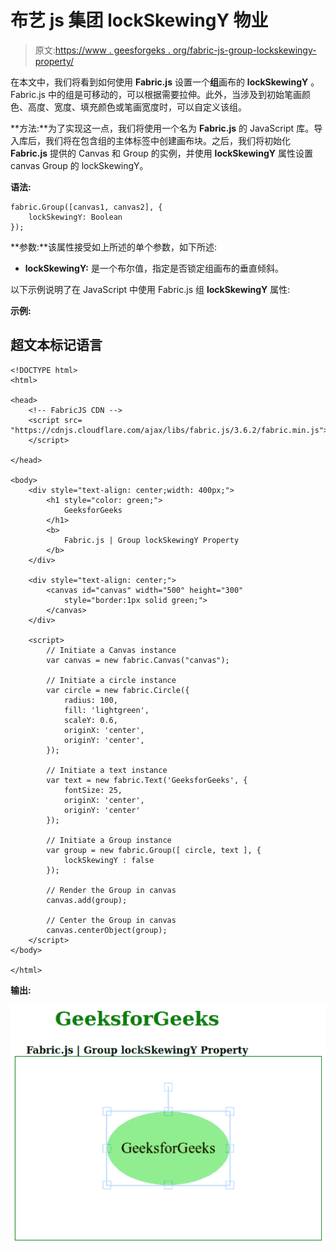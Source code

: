 # 布艺 js 集团 lockSkewingY 物业

> 原文:[https://www . geesforgeks . org/fabric-js-group-lockskewingy-property/](https://www.geeksforgeeks.org/fabric-js-group-lockskewingy-property/)

在本文中，我们将看到如何使用 **Fabric.js** 设置一个**组**画布的 **lockSkewingY** 。Fabric.js 中的组是可移动的，可以根据需要拉伸。此外，当涉及到初始笔画颜色、高度、宽度、填充颜色或笔画宽度时，可以自定义该组。

**方法:**为了实现这一点，我们将使用一个名为 **Fabric.js** 的 JavaScript 库。导入库后，我们将在包含组的主体标签中创建画布块。之后，我们将初始化 **Fabric.js** 提供的 Canvas 和 Group 的实例，并使用 **lockSkewingY** 属性设置 canvas Group 的 lockSkewingY。

**语法:**

```
fabric.Group([canvas1, canvas2], {
    lockSkewingY: Boolean
});
```

**参数:**该属性接受如上所述的单个参数，如下所述:

*   **lockSkewingY:** 是一个布尔值，指定是否锁定组画布的垂直倾斜。

以下示例说明了在 JavaScript 中使用 Fabric.js 组 **lockSkewingY** 属性:

**示例:**

## 超文本标记语言

```
<!DOCTYPE html>
<html>

<head>
    <!-- FabricJS CDN -->
    <script src=
"https://cdnjs.cloudflare.com/ajax/libs/fabric.js/3.6.2/fabric.min.js">
    </script>

</head>

<body>
    <div style="text-align: center;width: 400px;">
        <h1 style="color: green;">
            GeeksforGeeks
        </h1>
        <b>
            Fabric.js | Group lockSkewingY Property
        </b>
    </div>

    <div style="text-align: center;">
        <canvas id="canvas" width="500" height="300"
            style="border:1px solid green;">
        </canvas>
    </div>

    <script>
        // Initiate a Canvas instance
        var canvas = new fabric.Canvas("canvas");

        // Initiate a circle instance
        var circle = new fabric.Circle({
            radius: 100,
            fill: 'lightgreen',
            scaleY: 0.6,
            originX: 'center',
            originY: 'center',
        });

        // Initiate a text instance
        var text = new fabric.Text('GeeksforGeeks', {
            fontSize: 25,
            originX: 'center',
            originY: 'center'
        });

        // Initiate a Group instance
        var group = new fabric.Group([ circle, text ], {
            lockSkewingY : false
        });

        // Render the Group in canvas
        canvas.add(group);

        // Center the Group in canvas
        canvas.centerObject(group);
    </script>
</body>

</html>
```

**输出:**

![](img/4c723951b887cad7a9741741ed256fa2.png)